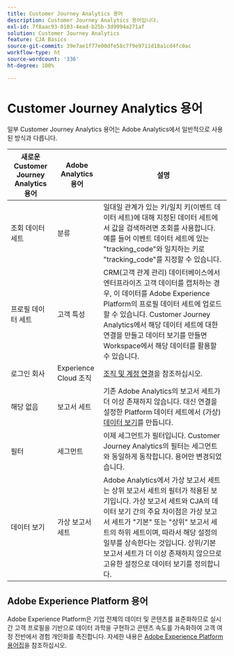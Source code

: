 ```yaml
---
title: Customer Journey Analytics 용어
description: Customer Journey Analytics 용어입니다.
exl-id: 7f8aac93-0103-4ead-b25b-3d9994a271af
solution: Customer Journey Analytics
feature: CJA Basics
source-git-commit: 39e7ae1f77e00dfe58c7f9e9711d18a1cd4fc0ac
workflow-type: ht
source-wordcount: '336'
ht-degree: 100%

---
```


# Customer Journey Analytics 용어

일부 Customer Journey Analytics 용어는 Adobe Analytics에서 일반적으로 사용된 방식과 다릅니다.

| 새로운 Customer Journey Analytics 용어 | Adobe Analytics 용어 | 설명 |
| --- | --- | --- |
| 조회 데이터 세트 | 분류 | 일대일 관계가 있는 키/일치 키(이벤트 데이터 세트)에 대해 지정된 데이터 세트에서 값을 검색하려면 조회를 사용합니다. 예를 들어 이벤트 데이터 세트에 있는 &quot;tracking_code&quot;와 일치하는 키로 &quot;tracking_code&quot;를 지정할 수 있습니다. |
| 프로필 데이터 세트 | 고객 특성 | CRM(고객 관계 관리) 데이터베이스에서 엔터프라이즈 고객 데이터를 캡처하는 경우, 이 데이터를 Adobe Experience Platform의 프로필 데이터 세트에 업로드할 수 있습니다. Customer Journey Analytics에서 해당 데이터 세트에 대한 연결을 만들고 데이터 보기를 만들면 Workspace에서 해당 데이터를 활용할 수 있습니다. |
| 로그인 회사 | Experience Cloud 조직 | [조직 및 계정 연결](https://experienceleague.adobe.com/docs/core-services/interface/manage-users-and-products/organizations.html?lang=ko-KR#topic_C31CB834F109465A82ED57FF0563B3F1)을 참조하십시오. |
| 해당 없음 | 보고서 세트 | 기존 Adobe Analytics의 보고서 세트가 더 이상 존재하지 않습니다. 대신 연결을 설정한 Platform 데이터 세트에서 (가상) [데이터 보기](/help/data-views/create-dataview.md)를 만듭니다. |
| 필터 | 세그먼트 | 이제 세그먼트가 필터입니다. Customer Journey Analytics의 필터는 세그먼트와 동일하게 동작합니다. 용어만 변경되었습니다. |
| 데이터 보기 | 가상 보고서 세트 | Adobe Analytics에서 가상 보고서 세트는 상위 보고서 세트의 필터가 적용된 보기입니다. 가상 보고서 세트와 CJA의 데이터 보기 간의 주요 차이점은 가상 보고서 세트가 &quot;기본&quot; 또는 &quot;상위&quot; 보고서 세트의 하위 세트이며, 따라서 해당 설정의 일부를 상속한다는 것입니다. 상위/기본 보고서 세트가 더 이상 존재하지 않으므로 고유한 설정으로 데이터 보기를 정의합니다. |

## Adobe Experience Platform 용어

Adobe Experience Platform은 기업 전체의 데이터 및 콘텐츠를 표준화하므로 실시간 고객 프로필을 기반으로 데이터 과학을 구현하고 콘텐츠 속도를 가속화하여 고객 여정 전반에서 경험 개인화를 촉진합니다.
자세한 내용은 [Adobe Experience Platform 용어집](https://experienceleague.adobe.com/docs/experience-platform/landing/glossary.html)을 참조하십시오.
